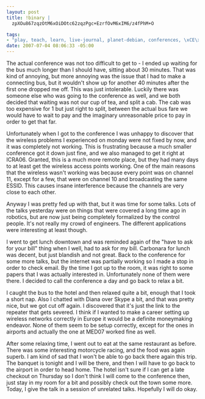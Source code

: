 ```yaml
--- 
layout: post
title: !binary |
  zpXOu867zqzOtM6xOiDOtc62zqzPgc+EzrfOvM6xIM6/z4fPhM+O

tags: 
- "play, teach, learn, live-journal, planet-debian, conferences, \xCE\xB5\xCE\xBB\xCE\xBB\xCE\xAC\xCF\x82, \xCE\xBA\xCF\x8E\xCF\x83, presentation"
date: 2007-07-04 08:06:33 -05:00
---
```

The actual conference was not too difficult to get to - I ended up waiting for the bus much longer than I should have, sitting about 30 minutes.  That was kind of annoying, but more annoying was the issue that I had to make a connecting bus, but it wouldn't show up for another 40 minutes after the first one dropped me off.  This was just intolerable.  Luckily there was someone else who was going to the conference as well, and we both decided that waiting was not our cup of tea, and split a cab.  The cab was too expensive for 1 but just right to split, between the actual bus fare we would have to wait to pay and the imaginary unreasonable price to pay in order to get that far.

Unfortunately when I got to the conference I was unhappy to discover that the wireless problems I experienced on monday were not fixed by now, and it was completely not working.  This is frustrating because a much smaller conference got it down just fine, and we also managed to get it right at ICRA06.   Granted, this is a much more remote place, but they had many days to at least get the wireless access points working.  One of the main reasons that the wireless wasn't working was because every point was on channel 11, except for a few, that were on channel 10 and broadcasting the same ESSID.  This causes insane interference because the channels are very close to each other.

Anyway I was pretty fed up with that, but it was time for some talks.   Lots of the talks yesterday were on things that were covered a long time ago in robotics, but are now just being completely formalized by the control people.  It's not really my crowd of engineers.  The different applications were interesting at least though.

I went to get lunch downtown and was reminded again of the "have to ask for your bill" thing when I well, had to ask for my bill.  Carbonara for lunch was decent, but just blandish and not great.  Back to the conference for some more talks, but the internet was partially working so I made a stop in order to check email.  By the time I got up to the room, it was right to some papers that I was actually interested in.  Unfortunately none of them were there.   I decided to call the conference a day and go back to relax a bit.

I caught the bus to the hotel and then relaxed quite a bit, enough that I took a short nap.  Also I chatted with Diana over Skype a bit, and that was pretty nice, but we got cut off again.  I discovered that it's just the link to the repeater that gets severed.  I think if I wanted to make a career setting up wireless networks correctly in Europe it would be a definite moneymaking endeavor.  None of them seem to be setup correctly, except for the ones in airports and actually the one at MED07 worked fine as well.

After some relaxing time, I went out to eat at the same restaurant as before.  There was some interesting motorcycle racing, and the food was again superb.  I am kind of sad that I won't be able to go back there again this trip.  The banquet is tonight and I will be there, and then I will have to go back to the airport in order to head home.   The hotel isn't sure if I can get a late checkout on Thursday so I don't think I will come to the conference then, just stay in my room for a bit and possibly check out the town some more.   Today, I give the talk in a session of unrelated talks.  Hopefully I will do okay.
